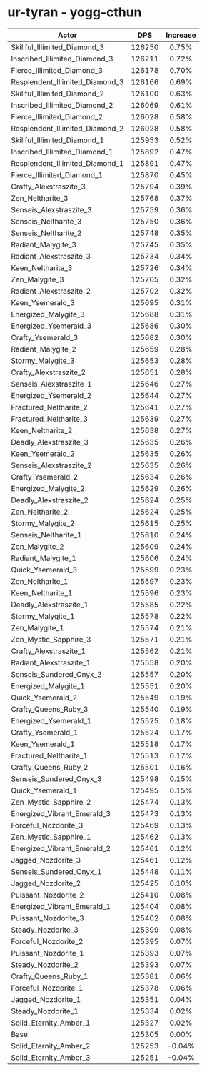 # ur-tyran - yogg-cthun
| Actor | DPS | Increase |
|---|:---:|:---:|
|Skillful_Illimited_Diamond_3|126250|0.75%|
|Inscribed_Illimited_Diamond_3|126211|0.72%|
|Fierce_Illimited_Diamond_3|126178|0.70%|
|Resplendent_Illimited_Diamond_3|126166|0.69%|
|Skillful_Illimited_Diamond_2|126100|0.63%|
|Inscribed_Illimited_Diamond_2|126069|0.61%|
|Fierce_Illimited_Diamond_2|126028|0.58%|
|Resplendent_Illimited_Diamond_2|126028|0.58%|
|Skillful_Illimited_Diamond_1|125953|0.52%|
|Inscribed_Illimited_Diamond_1|125892|0.47%|
|Resplendent_Illimited_Diamond_1|125891|0.47%|
|Fierce_Illimited_Diamond_1|125870|0.45%|
|Crafty_Alexstraszite_3|125794|0.39%|
|Zen_Neltharite_3|125768|0.37%|
|Senseis_Alexstraszite_3|125759|0.36%|
|Senseis_Neltharite_3|125750|0.36%|
|Senseis_Neltharite_2|125748|0.35%|
|Radiant_Malygite_3|125745|0.35%|
|Radiant_Alexstraszite_3|125734|0.34%|
|Keen_Neltharite_3|125726|0.34%|
|Zen_Malygite_3|125705|0.32%|
|Radiant_Alexstraszite_2|125702|0.32%|
|Keen_Ysemerald_3|125695|0.31%|
|Energized_Malygite_3|125688|0.31%|
|Energized_Ysemerald_3|125686|0.30%|
|Crafty_Ysemerald_3|125682|0.30%|
|Radiant_Malygite_2|125659|0.28%|
|Stormy_Malygite_3|125653|0.28%|
|Crafty_Alexstraszite_2|125651|0.28%|
|Senseis_Alexstraszite_1|125646|0.27%|
|Energized_Ysemerald_2|125644|0.27%|
|Fractured_Neltharite_2|125641|0.27%|
|Fractured_Neltharite_3|125639|0.27%|
|Keen_Neltharite_2|125638|0.27%|
|Deadly_Alexstraszite_3|125635|0.26%|
|Keen_Ysemerald_2|125635|0.26%|
|Senseis_Alexstraszite_2|125635|0.26%|
|Crafty_Ysemerald_2|125634|0.26%|
|Energized_Malygite_2|125629|0.26%|
|Deadly_Alexstraszite_2|125624|0.25%|
|Zen_Neltharite_2|125624|0.25%|
|Stormy_Malygite_2|125615|0.25%|
|Senseis_Neltharite_1|125610|0.24%|
|Zen_Malygite_2|125609|0.24%|
|Radiant_Malygite_1|125606|0.24%|
|Quick_Ysemerald_3|125599|0.23%|
|Zen_Neltharite_1|125597|0.23%|
|Keen_Neltharite_1|125596|0.23%|
|Deadly_Alexstraszite_1|125585|0.22%|
|Stormy_Malygite_1|125578|0.22%|
|Zen_Malygite_1|125574|0.21%|
|Zen_Mystic_Sapphire_3|125571|0.21%|
|Crafty_Alexstraszite_1|125562|0.21%|
|Radiant_Alexstraszite_1|125558|0.20%|
|Senseis_Sundered_Onyx_2|125557|0.20%|
|Energized_Malygite_1|125551|0.20%|
|Quick_Ysemerald_2|125549|0.19%|
|Crafty_Queens_Ruby_3|125540|0.19%|
|Energized_Ysemerald_1|125525|0.18%|
|Crafty_Ysemerald_1|125524|0.17%|
|Keen_Ysemerald_1|125518|0.17%|
|Fractured_Neltharite_1|125513|0.17%|
|Crafty_Queens_Ruby_2|125501|0.16%|
|Senseis_Sundered_Onyx_3|125498|0.15%|
|Quick_Ysemerald_1|125495|0.15%|
|Zen_Mystic_Sapphire_2|125474|0.13%|
|Energized_Vibrant_Emerald_3|125473|0.13%|
|Forceful_Nozdorite_3|125469|0.13%|
|Zen_Mystic_Sapphire_1|125462|0.13%|
|Energized_Vibrant_Emerald_2|125461|0.12%|
|Jagged_Nozdorite_3|125461|0.12%|
|Senseis_Sundered_Onyx_1|125448|0.11%|
|Jagged_Nozdorite_2|125425|0.10%|
|Puissant_Nozdorite_2|125410|0.08%|
|Energized_Vibrant_Emerald_1|125404|0.08%|
|Puissant_Nozdorite_3|125402|0.08%|
|Steady_Nozdorite_3|125399|0.08%|
|Forceful_Nozdorite_2|125395|0.07%|
|Puissant_Nozdorite_1|125393|0.07%|
|Steady_Nozdorite_2|125393|0.07%|
|Crafty_Queens_Ruby_1|125381|0.06%|
|Forceful_Nozdorite_1|125378|0.06%|
|Jagged_Nozdorite_1|125351|0.04%|
|Steady_Nozdorite_1|125334|0.02%|
|Solid_Eternity_Amber_1|125327|0.02%|
|Base|125305|0.00%|
|Solid_Eternity_Amber_2|125253|-0.04%|
|Solid_Eternity_Amber_3|125251|-0.04%|
